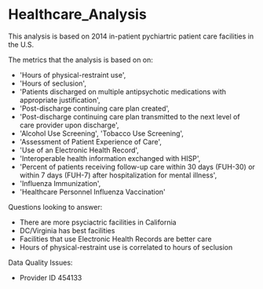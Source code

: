 # Healthcare_Analysis

This analysis is based on 2014 in-patient pychiartric patient care facilities in the U.S.

The metrics that the analysis is based on on: 
* 'Hours of physical-restraint use', 
* 'Hours of seclusion',
* 'Patients discharged on multiple antipsychotic medications with appropriate justification',
* 'Post-discharge continuing care plan created',
* 'Post-discharge continuing care plan transmitted to the next level of care provider upon discharge',
* 'Alcohol Use Screening', 'Tobacco Use Screening',
* 'Assessment of Patient Experience of Care',
* 'Use of an Electronic Health Record',
* 'Interoperable health information exchanged with HISP',
* 'Percent of patients receiving follow-up care within 30 days (FUH-30) or within 7 days (FUH-7) after hospitalization for mental illness',
* 'Influenza Immunization',
* 'Healthcare Personnel Influenza Vaccination'


Questions looking to answer: 
* There are more psyciactric facilities in California
* DC/Virginia has best facilities
* Facilities that use Electronic Health Records are better care
* Hours of physical-restraint use is correlated to hours of seclusion


Data Quality Issues: 
* Provider ID 454133